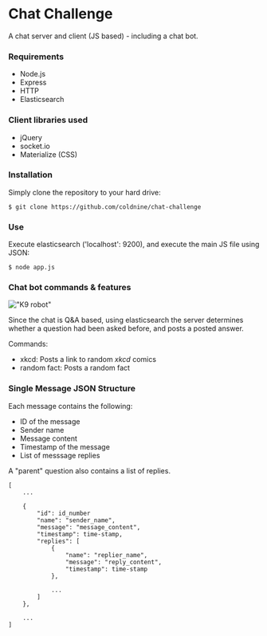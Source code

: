 # Chat Challenge
A chat server and client (JS based) - including a chat bot.

### Requirements
- Node.js 
- Express
- HTTP
- Elasticsearch

### Client libraries used
- jQuery 
- socket.io
- Materialize (CSS)

### Installation
Simply clone the repository to your hard drive:

    $ git clone https://github.com/coldnine/chat-challenge

### Use
Execute elasticsearch ('localhost': 9200), and execute the main JS file using JSON:
    
    $ node app.js

### Chat bot commands & features
!["K9 robot"](http://img.auctiva.com/imgdata/3/4/3/8/7/2/webimg/411590887_o.jpg)

Since the chat is Q&A based, using elasticsearch the server determines whether a question had been asked before, 
and posts a posted answer.

Commands:
- xkcd: Posts a link to random _xkcd_ comics
- random fact: Posts a random fact

### Single Message JSON Structure
Each message contains the following:
- ID of the message
- Sender name
- Message content
- Timestamp of the message
- List of messsage replies

A "parent" question also contains a list of replies.

    [
        ...
            
        {
            "id": id_number
            "name": "sender_name",
            "message": "message_content",
            "timestamp": time-stamp,
            "replies": [
                {
                    "name": "replier_name",
                    "message": "reply_content",
                    "timestamp": time-stamp
                },
                
                ...
            ]
        },
        
        ...
    ]